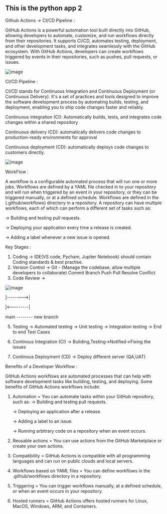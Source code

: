##  This is the python app 2

Github Actions -> CI/CD Pipeline :

GitHub Actions is a powerful automation tool built directly into GitHub, allowing developers to automate, customize, and run workflows directly from their repositories. It supports CI/CD, automates testing, deployment, and other development tasks, and integrates seamlessly with the GitHub ecosystem. With GitHub Actions, developers can create workflows triggered by events in their repositories, such as pushes, pull requests, or issues.

![image](https://github.com/user-attachments/assets/e4b7bdf6-6b0e-4fbb-8467-ca07cd130f86)

CI/CD Pipeline :

CI/CD stands for Continuous Integration and Continuous Deployment (or Continuous Delivery). It's a set of practices and tools designed to improve the software development process by automating builds, testing, and deployment, enabling you to ship code changes faster and reliably.

Continuous integration (CI): Automatically builds, tests, and integrates code changes within a shared repository

Continuous delivery (CD): automatically delivers code changes to production-ready environments for approval

Continuous deployment (CD): automatically deploys code changes to customers directly.

![image](https://github.com/user-attachments/assets/6cfbc3fd-1480-42ff-acaa-d72e66906009)

WorkFlow :

A workflow is a configurable automated process that will run one or more jobs. Workflows are defined by a YAML file checked in to your repository and will run when triggered by an event in your repository, or they can be triggered manually, or at a defined schedule.
Workflows are defined in the (.github/workflows) directory in a repository. A repository can have multiple workflows, each of which can perform a different set of tasks such as:

-> Building and testing pull requests.

-> Deploying your application every time a release is created.

-> Adding a label whenever a new issue is opened.

Key Stages :

1. Coding -> IDE(VS code, Pycham, Jupiter Notebook) should contain Coding standards & best practise.
2. Version Control -> Git - (Manage the codebase, allow multiple developers to collaborate)
   Commit
   Branch
   Push
   Pull
   Resolve Conflict
3. Code Review ->

![image](https://github.com/user-attachments/assets/cd80d42b-e3bd-47ca-b359-252fbffd1ed9)


   |-------->|

   |<--------|

main  --------  new branch

5. Testing -> Automated testing
   -> Unit testing
   -> Integration testing
   -> End to end Test Cases

6. Continous Integration (CI) -> Buliding,Testing->Notified->Fixing the issues
7. Continous Deployment (CD) -> Deploy different server (QA,UAT)


Benefits of a Developer Workflow :

GitHub Actions workflows are automated processes that can help with software development tasks like building, testing, and deploying. Some benefits of GitHub Actions workflows include: 

1. Automation = You can automate tasks within your GitHub repository, such as: 
   -> Building and testing pull requests. 

   -> Deploying an application after a release. 

   -> Adding a label to an issue. 

   -> Running arbitrary code on a repository when an event occurs.
    
3. Reusable actions = You can use actions from the GitHub Marketplace or create your own actions. 
4. Compatibility = GitHub Actions is compatible with all programming languages and can run on public clouds and local servers. 
5. Workflows based on YAML files = You can define workflows in the .github/workflows directory in a repository. 
6. Triggering = You can trigger workflows manually, at a defined schedule, or when an event occurs in your repository. 
7. Hosted runners = GitHub Actions offers hosted runners for Linux, MacOS, Windows, ARM, and Containers.
